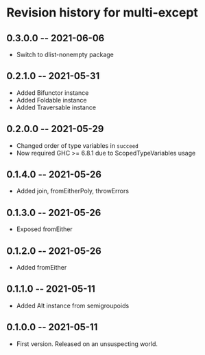 # Revision history for multi-except

## 0.3.0.0 -- 2021-06-06

* Switch to dlist-nonempty package

## 0.2.1.0 -- 2021-05-31

* Added Bifunctor instance
* Added Foldable instance
* Added Traversable instance

## 0.2.0.0 -- 2021-05-29

* Changed order of type variables in `succeed`
* Now required GHC >= 6.8.1 due to ScopedTypeVariables usage

## 0.1.4.0 -- 2021-05-26

* Added join, fromEitherPoly, throwErrors

## 0.1.3.0 -- 2021-05-26

* Exposed fromEither

## 0.1.2.0 -- 2021-05-26

* Added fromEither

## 0.1.1.0 -- 2021-05-11

* Added Alt instance from semigroupoids

## 0.1.0.0 -- 2021-05-11

* First version. Released on an unsuspecting world.
